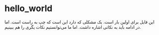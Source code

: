 # hello_world
این فایل برای اولین بار است. 
یک مشکلی که دارد این است که چپ به راست است. 
اما در ادامه باید به نکاتی اشاره داشت. اما ما می‌توانستیم نکات یگری را هم ببینیم. 
